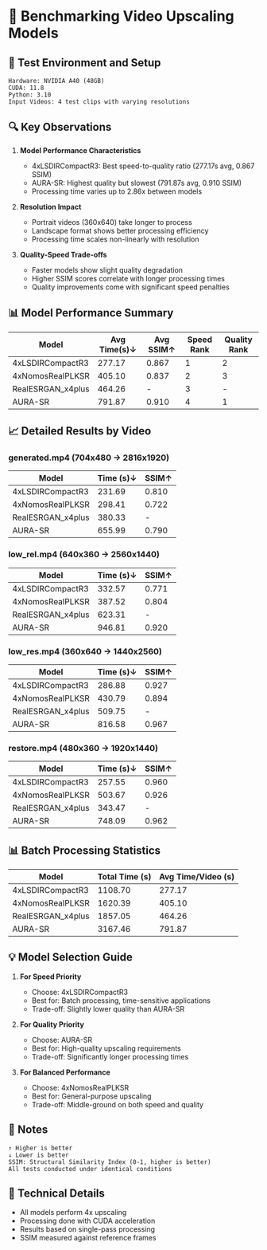 # 🚀 Benchmarking Video Upscaling Models

## 🎯 Test Environment and Setup
```
Hardware: NVIDIA A40 (48GB)
CUDA: 11.8
Python: 3.10
Input Videos: 4 test clips with varying resolutions
```

## 🔍 Key Observations

1. **Model Performance Characteristics**
   - 4xLSDIRCompactR3: Best speed-to-quality ratio (277.17s avg, 0.867 SSIM)
   - AURA-SR: Highest quality but slowest (791.87s avg, 0.910 SSIM)
   - Processing time varies up to 2.86x between models

2. **Resolution Impact**
   - Portrait videos (360x640) take longer to process
   - Landscape format shows better processing efficiency
   - Processing time scales non-linearly with resolution

3. **Quality-Speed Trade-offs**
   - Faster models show slight quality degradation
   - Higher SSIM scores correlate with longer processing times
   - Quality improvements come with significant speed penalties

## 📊 Model Performance Summary

| Model | Avg Time(s)↓ | Avg SSIM↑ | Speed Rank | Quality Rank |
|-------|-------------|------------|------------|--------------|
| 4xLSDIRCompactR3 | 277.17 | 0.867 | 1 | 2 |
| 4xNomosRealPLKSR | 405.10 | 0.837 | 2 | 3 |
| RealESRGAN_x4plus | 464.26 | - | 3 | - |
| AURA-SR | 791.87 | 0.910 | 4 | 1 |

## 📈 Detailed Results by Video

### generated.mp4 (704x480 → 2816x1920)
| Model | Time (s)↓ | SSIM↑ |
|-------|-----------|--------|
| 4xLSDIRCompactR3 | 231.69 | 0.810 |
| 4xNomosRealPLKSR | 298.41 | 0.722 |
| RealESRGAN_x4plus | 380.33 | - |
| AURA-SR | 655.99 | 0.790 |

### low_rel.mp4 (640x360 → 2560x1440)
| Model | Time (s)↓ | SSIM↑ |
|-------|-----------|--------|
| 4xLSDIRCompactR3 | 332.57 | 0.771 |
| 4xNomosRealPLKSR | 387.52 | 0.804 |
| RealESRGAN_x4plus | 623.31 | - |
| AURA-SR | 946.81 | 0.920 |

### low_res.mp4 (360x640 → 1440x2560)
| Model | Time (s)↓ | SSIM↑ |
|-------|-----------|--------|
| 4xLSDIRCompactR3 | 286.88 | 0.927 |
| 4xNomosRealPLKSR | 430.79 | 0.894 |
| RealESRGAN_x4plus | 509.75 | - |
| AURA-SR | 816.58 | 0.967 |

### restore.mp4 (480x360 → 1920x1440)
| Model | Time (s)↓ | SSIM↑ |
|-------|-----------|--------|
| 4xLSDIRCompactR3 | 257.55 | 0.960 |
| 4xNomosRealPLKSR | 503.67 | 0.926 |
| RealESRGAN_x4plus | 343.47 | - |
| AURA-SR | 748.09 | 0.962 |

## 📊 Batch Processing Statistics

| Model | Total Time (s) | Avg Time/Video (s) |
|-------|----------------|-------------------|
| 4xLSDIRCompactR3 | 1108.70 | 277.17 |
| 4xNomosRealPLKSR | 1620.39 | 405.10 |
| RealESRGAN_x4plus | 1857.05 | 464.26 |
| AURA-SR | 3167.46 | 791.87 |

## 💡 Model Selection Guide

1. **For Speed Priority**
   - Choose: 4xLSDIRCompactR3
   - Best for: Batch processing, time-sensitive applications
   - Trade-off: Slightly lower quality than AURA-SR

2. **For Quality Priority**
   - Choose: AURA-SR
   - Best for: High-quality upscaling requirements
   - Trade-off: Significantly longer processing times

3. **For Balanced Performance**
   - Choose: 4xNomosRealPLKSR
   - Best for: General-purpose upscaling
   - Trade-off: Middle-ground on both speed and quality

## 📝 Notes
```
↑ Higher is better
↓ Lower is better
SSIM: Structural Similarity Index (0-1, higher is better)
All tests conducted under identical conditions
```

## 🔧 Technical Details
- All models perform 4x upscaling
- Processing done with CUDA acceleration
- Results based on single-pass processing
- SSIM measured against reference frames

